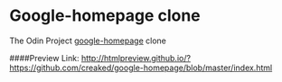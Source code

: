 # Google-homepage clone
The Odin Project [google-homepage](http://www.theodinproject.com/web-development-101/html-css "Google homepage") clone

####Preview Link: http://htmlpreview.github.io/?https://github.com/creaked/google-homepage/blob/master/index.html
